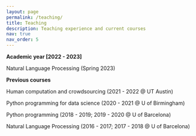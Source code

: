 ```yaml
---
layout: page
permalink: /teaching/
title: Teaching
description: Teaching experience and current courses
nav: true
nav_order: 5
---
```


<b> Academic year [2022 - 2023] </b>

Natural Language Processing (Spring 2023)

<b> Previous courses </b>

Human computation and crowdsourcing (2021 - 2022 @ UT Austin) 

Python programming for data science (2020 - 2021 @ U of Birmingham)

Python programming (2018 - 2019; 2019 - 2020 @ U of Barcelona)

Natural Language Processing (2016 - 2017; 2017 - 2018 @ U of Barcelona)
